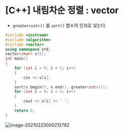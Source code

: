# [C++] 내림차순 정렬 : vector 

- `greater<int>()` 를 `sort()` 함수의 인자로 넣는다.

```c++
#include <iostream>
#include <algorithm>
#include <vector>
using namespace std;
vector<char> v(5);
int main()
{
    for (int i = 0; i < 5; i++)
    {
        cin >> v[i];
    }
    sort(v.begin(), v.end(), greater<int>());
    for (int i = 0; i < 5; i++)
    {
        cout << v[i] << ' ';
    }
    return 0;
}

```

![image-20210223000212782](C:%5CUsers%5Cshim5%5CAppData%5CRoaming%5CTypora%5Ctypora-user-images%5Cimage-20210223000212782.png)

